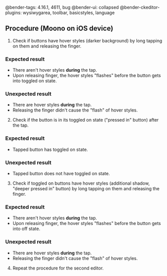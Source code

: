 @bender-tags: 4.16.1, 4611, bug
@bender-ui: collapsed
@bender-ckeditor-plugins: wysiwygarea, toolbar, basicstyles, language

## Procedure (Moono on iOS device)

1. Check if buttons have hover styles (darker background) by long tapping on them and releasing the finger.

  ### Expected result

  * There aren't hover styles **during** the tap.
  * Upon releasing finger, the hover styles "flashes" before the button gets into toggled on state.

  ### Unexpected result

  * There are hover styles **during** the tap.
  * Releasing the finger didn't cause the "flash" of hover styles.

2. Check if the button is in its toggled on state ("pressed in" button) after the tap.

  ### Expected result

  * Tapped button has toggled on state.

  ### Unexpected result

  * Tapped button does not have toggled on state.

3. Check if toggled on buttons have hover styles (additional shadow, "deeper pressed in" button) by long tapping on them and releasing the finger.

  ### Expected result

  * There aren't hover styles **during** the tap.
  * Upon releasing finger, the hover styles "flashes" before the button gets into off state.

  ### Unexpected result

  * There are hover styles **during** the tap.
  * Releasing the finger didn't cause the "flash" of hover styles.

4. Repeat the procedure for the second editor.
